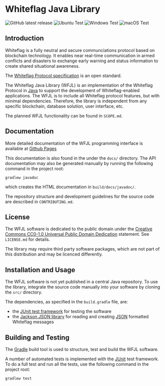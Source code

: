 # Whiteflag Java Library

![GitHub latest release](https://img.shields.io/github/v/release/whiteflagprotocol/whiteflag-javalib?label=latest&logo=github&sort=semver)
![Ubuntu Test](https://github.com/WhiteflagProtocol/whiteflag-javalib/workflows/Ubuntu%20Test/badge.svg)
![Windows Test](https://github.com/WhiteflagProtocol/whiteflag-javalib/workflows/Windows%20Test/badge.svg)
![macOS Test](https://github.com/WhiteflagProtocol/whiteflag-javalib/workflows/macOS%20Test/badge.svg)

## Introduction

Whiteflag is a fully neutral and secure communciations protocol based on
blockchain technology. It enables near real-time communication in armed
conflicts and disasters to exchange early warning and status information
to create shared situational awareness.

The [Whiteflag Protocol specification](https://github.com/WhiteflagProtocol/whiteflag-standard)
is an open standard.

The Whiteflag Java Library (WFJL) is an implementation of the Whiteflag
Protocol in [Java](https://www.java.com/) to support the development of
Whiteflag-enabled applications. The WFJL is to include all Whiteflag
protocol features, but with minimal dependencies. Therefore, the library
is independent from any specific blockchain, database solution,
user interface, etc.

The planned WFJL functionality can be found in `SCOPE.md`.

## Documentation

More detailed documentation of the WFJL programming interface is available at
[Github Pages](https://whiteflagprotocol.github.io/whiteflag-javalib/)

This documentation is also found in the under the `docs/` directory.
The API documentation may also be generated manually by running
the following command in the project root:

```shell
gradlew javadoc
```

which creates the HTML documentation in `build/docs/javadoc/`.

The repository structure and development guidelines for the source code are
described in `CONTRIBUTING.md`.

## License

The WFJL software is dedicated to the public domain under the
[Creative Commons CC0-1.0 Universal Public Domain Dedication](http://creativecommons.org/publicdomain/zero/1.0/)
statement. See `LICENSE.md` for details.

The library may require third party software packages, which are not
part of this distribution and may be licenced differently.

## Installation and Usage

The WFJL software is not yet published in a central Java repository. To use
the library, integrate the source code manually into your software by cloning
the `src/` directory.

The dependencies, as specified in the `build.gradle` file, are:

* the [JUnit test framework](https://junit.org/) for testing the software
* the [Jackson JSON library](https://github.com/FasterXML/jackson) for reading and creating [JSON](https://en.wikipedia.org/wiki/JSON) formatted Whiteflag messages

## Building and Testing

The [Gradle](https://gradle.org/) build tool is used to structure, test
and build the WFJL software.

A number of automated tests is implemented with the [JUnit](https://junit.org/)
test framework. To do a full test and run all the tests, use the following
command in the project root:

```shell
gradlew test
```
